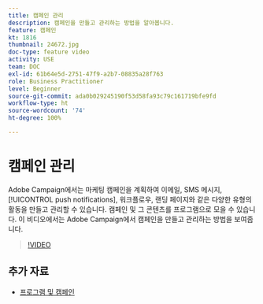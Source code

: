 ```yaml
---
title: 캠페인 관리
description: 캠페인을 만들고 관리하는 방법을 알아봅니다.
feature: 캠페인
kt: 1816
thumbnail: 24672.jpg
doc-type: feature video
activity: USE
team: DOC
exl-id: 61b64e5d-2751-47f9-a2b7-08835a28f763
role: Business Practitioner
level: Beginner
source-git-commit: ada0b029245190f53d58fa93c79c161719bfe9fd
workflow-type: ht
source-wordcount: '74'
ht-degree: 100%

---
```


# 캠페인 관리

Adobe Campaign에서는 마케팅 캠페인을 계획하여 이메일, SMS 메시지, [!UICONTROL push notifications], 워크플로우, 랜딩 페이지와 같은 다양한 유형의 활동을 만들고 관리할 수 있습니다. 캠페인 및 그 콘텐츠를 프로그램으로 모을 수 있습니다. 이 비디오에서는 Adobe Campaign에서 캠페인을 만들고 관리하는 방법을 보여줍니다.

>[!VIDEO](https://video.tv.adobe.com/v/24672?quality=12)

## 추가 자료

* [프로그램 및 캠페인](https://experienceleague.adobe.com/docs/campaign-standard/using/getting-started/marketing-plans/programs-and-campaigns.html?lang=ko)
